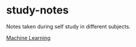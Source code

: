 # study-notes

Notes taken during self study in different subjects. 


[Machine Learning](ml/README.md)